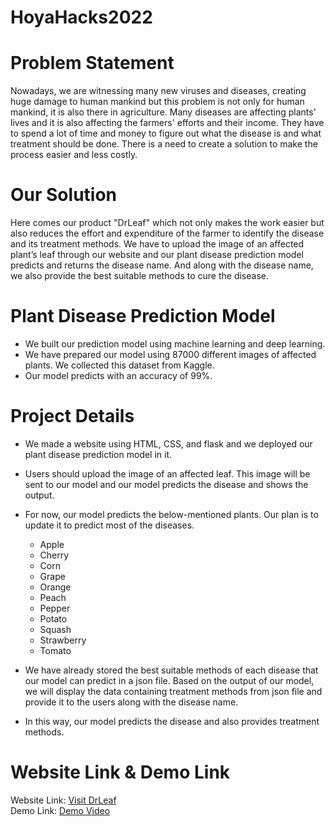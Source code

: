 # HoyaHacks2022

# Problem Statement

Nowadays, we are witnessing many new viruses and diseases, creating huge damage to human mankind but this problem is not only for human mankind, it is also there in agriculture. Many diseases are affecting plants' lives and it is also affecting the farmers' efforts and their income. They have to spend a lot of time and money to figure out what the disease is and what treatment should be done. There is a need to create a solution to make the process easier and less costly. 

# Our Solution

Here comes our product "DrLeaf" which not only makes the work easier but also reduces the effort and expenditure of the farmer to identify the disease and its treatment methods. We have to upload the image of an affected plant’s leaf through our website and our plant disease prediction model predicts and returns the disease name. And along with the disease name, we also provide the best suitable methods to cure the disease.

# Plant Disease Prediction Model

* We built our prediction model using machine learning and deep learning.
* We have prepared our model using 87000 different images of affected plants. We collected this dataset from Kaggle.
* Our model predicts with an accuracy of 99%.
 
 
# Project Details

* We made a website using HTML, CSS, and flask and we deployed our plant disease prediction model in it.
* Users should upload the image of an affected leaf. This image will be sent to our model and our model predicts the disease and shows the output.
* For now, our model predicts the below-mentioned plants. Our plan is to update it to predict most of the diseases. 
  - Apple
  - Cherry
  - Corn
  - Grape
  - Orange
  - Peach
  - Pepper
  - Potato
  - Squash
  - Strawberry
  - Tomato

* We have already stored the best suitable methods of each disease that our model can predict in a json file. Based on the output of our model, we will display the data containing treatment methods from json file and provide it to the users along with the disease name.
* In this way, our model predicts the disease and also provides treatment methods.



# Website Link & Demo Link

Website Link: <a href="">Visit DrLeaf</a><br>
Demo Link: <a href="">Demo Video</a>  

